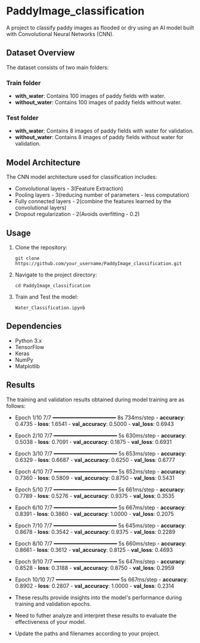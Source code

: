 # PaddyImage_classification

A project to classify paddy images as flooded or dry using an AI model built with Convolutional Neural Networks (CNN).

## Dataset Overview

The dataset consists of two main folders:

### Train folder
- **with_water**: Contains 100 images of paddy fields with water.
- **without_water**: Contains 100 images of paddy fields without water.

### Test folder
- **with_water**: Contains 8 images of paddy fields with water for validation.
- **without_water**: Contains 8 images of paddy fields without water for validation.

## Model Architecture

The CNN model architecture used for classification includes:
- Convolutional layers - 3(Feature Extraction)
- Pooling layers - 3(reducing number of parameters - less computation)
- Fully connected layers - 2(combine the features learned by the convolutional layers)
- Dropout regularization - 2(Avoids overfitting - 0.2)

## Usage

1. Clone the repository:
   ```
   git clone https://github.com/your_username/PaddyImage_classification.git
   ```
   
2. Navigate to the project directory:
   ```
   cd PaddyImage_classification
   ```

3. Train and Test the model:
   ```
   Water_Classification.ipynb
   ```

## Dependencies

- Python 3.x
- TensorFlow
- Keras
- NumPy
- Matplotlib

## Results

The training and validation results obtained during model training are as follows:

- Epoch 1/10
7/7 ━━━━━━━━━━━━━━━━━━━━ 8s 734ms/step - **accuracy**: 0.4735 - **loss**: 1.6541 - **val_accuracy**: 0.5000 - **val_loss**: 0.6943

- Epoch 2/10
7/7 ━━━━━━━━━━━━━━━━━━━━ 5s 630ms/step - **accuracy**: 0.5038 - **loss**: 0.7091 - **val_accuracy**: 0.1875 - **val_loss**: 0.6931

- Epoch 3/10
7/7 ━━━━━━━━━━━━━━━━━━━━ 5s 653ms/step - **accuracy**: 0.6329 - **loss**: 0.6687 - **val_accuracy**: 0.6250 - **val_loss**: 0.6777

- Epoch 4/10
7/7 ━━━━━━━━━━━━━━━━━━━━ 5s 652ms/step - **accuracy**: 0.7360 - **loss**: 0.5809 - **val_accuracy**: 0.8750 - **val_loss**: 0.5431

- Epoch 5/10
7/7 ━━━━━━━━━━━━━━━━━━━━ 5s 661ms/step - **accuracy**: 0.7789 - **loss**: 0.5276 - **val_accuracy**: 0.9375 - **val_loss**: 0.3535

- Epoch 6/10
7/7 ━━━━━━━━━━━━━━━━━━━━ 5s 667ms/step - **accuracy**: 0.8391 - **loss**: 0.3860 - **val_accuracy**: 1.0000 - **val_loss**: 0.2075

- Epoch 7/10
7/7 ━━━━━━━━━━━━━━━━━━━━ 5s 645ms/step - **accuracy**: 0.8678 - **loss**: 0.3542 - **val_accuracy**: 0.9375 - **val_loss**: 0.2289

- Epoch 8/10
7/7 ━━━━━━━━━━━━━━━━━━━━ 5s 660ms/step - **accuracy**: 0.8661 - **loss**: 0.3612 - **val_accuracy**: 0.8125 - **val_loss**: 0.4693

- Epoch 9/10
7/7 ━━━━━━━━━━━━━━━━━━━━ 5s 647ms/step - **accuracy**: 0.8528 - **loss**: 0.3188 - **val_accuracy**: 0.8750 - **val_loss**: 0.2959

- Epoch 10/10
7/7 ━━━━━━━━━━━━━━━━━━━━ 5s 667ms/step - **accuracy**: 0.8902 - **loss**: 0.2807 - **val_accuracy**: 1.0000 - **val_loss**: 0.2314


- These results provide insights into the model's performance during training and validation epochs. 
- Need to futher analyze and interpret these results to evaluate the effectiveness of your model. 
- Update the paths and filenames according to your project.

